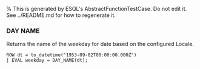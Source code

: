 % This is generated by ESQL's AbstractFunctionTestCase. Do not edit it. See ../README.md for how to regenerate it.

### DAY NAME
Returns the name of the weekday for date based on the configured Locale.

```esql
ROW dt = to_datetime("1953-09-02T00:00:00.000Z")
| EVAL weekday = DAY_NAME(dt);
```
